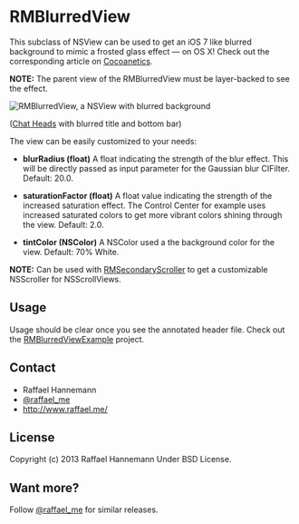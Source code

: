 # RMBlurredView

This subclass of NSView can be used to get an iOS 7 like blurred background to mimic a frosted glass effect — on OS X! Check out the corresponding article on [Cocoanetics](http://www.cocoanetics.com/2013/10/blurring-views-on-mac/).

**NOTE:** The parent view of the RMBlurredView must be layer-backed to see the effect.

![RMBlurredView, a NSView with blurred background](http://www.cocoanetics.com/files/Chat-Heads-Preview.jpg "Custom NSView subclass with blurred background")

([Chat Heads](http://www.raffael.me/chatheads) with blurred title and bottom bar)

The view can be easily customized to your needs:

* **blurRadius (float)** A float indicating the strength of the blur effect. This will be directly passed as input parameter for the Gaussian blur CIFilter. Default: 20.0.

* **saturationFactor (float)** A float value indicating the strength of the increased saturation effect. The Control Center for example uses increased saturated colors to get more vibrant colors shining through the view. Default: 2.0.

* **tintColor (NSColor)** A NSColor used a the background color for the view. Default: 70% White.

**NOTE:** Can be used with [RMSecondaryScroller](https://github.com/raffael/RMSecondaryScroller) to get a customizable NSScroller for NSScrollViews.

## Usage

Usage should be clear once you see the annotated header file. Check out the [RMBlurredViewExample](https://github.com/raffael/RMBlurredViewExample) project.

## Contact

* Raffael Hannemann
* [@raffael_me](http://www.twitter.com/raffael_me/)
* http://www.raffael.me/

## License

Copyright (c) 2013 Raffael Hannemann
Under BSD License.

## Want more?

Follow [@raffael_me](http://www.twitter.com/raffael_me/) for similar releases.
